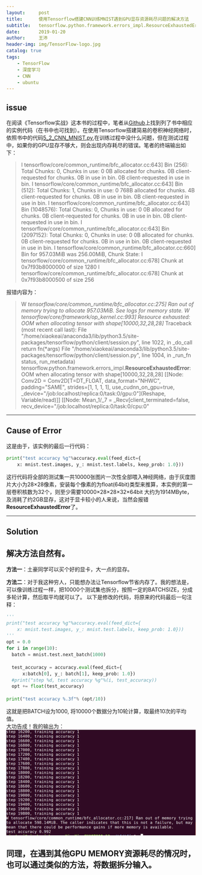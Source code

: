 ```yaml
---
layout:     post
title:      使用Tensorflow搭建CNN训练MNIST遇到GPU显存资源耗尽问题的解决方法
subtitle:   tensorflow.python.framework.errors_impl.ResourceExhaustedError 的解决方法
date:       2019-01-20
author:     王沛
header-img: img/TensorFlow-logo.jpg
catalog: true
tags:
    - TensorFlow
    - 深度学习
    - CNN
    - ubuntu
---
```


## issue  
在阅读《Tensorflow实战》这本书的过程中，笔者从[Github](https://github.com/terrytangyuan/tensorflow-in-practice-code)上找到列了书中相应的实例代码（在书中也可找到）。在使用Tensorflow搭建简易的卷积神经网络时，依照书中的代码[5_2_CNN_MNIST.py](https://github.com/terrytangyuan/tensorflow-in-practice-code/blob/master/5_2_CNN_MNIST.py),在训练过程中没什么问题，但在测试过程中，如果你的GPU显存不够大，则会出现内存耗尽的错误。笔者的终端输出如下：
> I tensorflow/core/common_runtime/bfc_allocator.cc:643] Bin (256): 	Total Chunks: 0, Chunks in use: 0 0B allocated for chunks. 0B client-requested for chunks. 0B in use in bin. 0B client-requested in use in bin.
I tensorflow/core/common_runtime/bfc_allocator.cc:643] Bin (512): 	Total Chunks: 1, Chunks in use: 0 768B allocated for chunks. 4B client-requested for chunks. 0B in use in bin. 0B client-requested in use in bin.
I tensorflow/core/common_runtime/bfc_allocator.cc:643] Bin (1048576): 	Total Chunks: 0, Chunks in use: 0 0B allocated for chunks. 0B client-requested for chunks. 0B in use in bin. 0B client-requested in use in bin.
I tensorflow/core/common_runtime/bfc_allocator.cc:643] Bin (2097152): 	Total Chunks: 0, Chunks in use: 0 0B allocated for chunks. 0B client-requested for chunks. 0B in use in bin. 0B client-requested in use in bin.
I tensorflow/core/common_runtime/bfc_allocator.cc:660] Bin for 957.03MiB was 256.00MiB, Chunk State: 
I tensorflow/core/common_runtime/bfc_allocator.cc:678] Chunk at 0x7f93b8000000 of size 1280
I tensorflow/core/common_runtime/bfc_allocator.cc:678] Chunk at 0x7f93b8000500 of size 256  

报错内容为：
> W *tensorflow/core/common_runtime/bfc_allocator.cc:275] Ran out of memory trying to allocate 957.03MiB.  See logs for memory state.
W tensorflow/core/framework/op_kernel.cc:993] Resource exhausted: OOM when allocating tensor with shape[10000,32,28,28]*
Traceback (most recent call last):
  File "/home/xiaokeai/anaconda3/lib/python3.5/site-packages/tensorflow/python/client/session.py", line 1022, in _do_call
    return fn(*args)
  File "/home/xiaokeai/anaconda3/lib/python3.5/site-packages/tensorflow/python/client/session.py", line 1004, in _run_fn
    status, run_metadata)
tensorflow.python.framework.errors_impl.**ResourceExhaustedError**: OOM when allocating tensor with shape[10000,32,28,28]
	 [[Node: Conv2D = Conv2D[T=DT_FLOAT, data_format="NHWC", padding="SAME", strides=[1, 1, 1, 1], use_cudnn_on_gpu=true, _device="/job:localhost/replica:0/task:0/gpu:0"](Reshape, Variable/read)]]
	 [[Node: Mean_1/_7 = _Recv[client_terminated=false, recv_device="/job:localhost/replica:0/task:0/cpu:0"

------------------------
## Cause of Error
这是由于，该实例的最后一行代码：
```python
print("test accuracy %g"%accuracy.eval(feed_dict={
    x: mnist.test.images, y_: mnist.test.labels, keep_prob: 1.0}))
```
这行代码将全部的测试集一共10000张图片一次性全部喂入神经网络，由于灰度图片大小为28×28像素，安装每个像素的为float(64bit)类型来推算，本实例的第一层卷积核数为32个，则至少需要10000×28×28×32×64bit 大约为1914MByte，及消耗了约2GB显存，这对于显卡较小的人来说，当然会报错**ResourceExhaustedError**了。

-------------------
## Solution

解决方法自然有。   
-

**方法一**：土豪同学可以买个好的显卡，大一点的显存。  

**方法二**：对于我这种穷人，只能想办法让Tensorflow节省内存了。我的想法是，可以像训练过程一样，把10000个测试集也拆分，按照一定的BATCHSIZE，分成多轮计算，然后取平均就可以了。
以下是修改的代码，将原来的代码最后一句注释：
```python
'''
print("test accuracy %g"%accuracy.eval(feed_dict={
    x: mnist.test.images, y_: mnist.test.labels, keep_prob: 1.0}))
'''
opt = 0.0
for i in range(10):
  batch = mnist.test.next_batch(1000)

  test_accuracy = accuracy.eval(feed_dict={
      x:batch[0], y_: batch[1], keep_prob: 1.0})
  #print("step %d, test accuracy %g"%(i, test_accuracy))
  opt += float(test_accuracy)

print("test accuracy %.3f"% (opt/10))
```

这就是把BATCH设为1000, 将10000个数据分为10轮计算，取最终10次的平均值。  
大功告成！我的输出为：
![Tensorflow-CNN-MNIST-输出](/img/post-2019-1-20-screenshot.png)

同理，在遇到其他GPU MEMORY资源耗尽的情况时，也可以通过类似的方法，将数据拆分输入。
-
